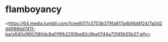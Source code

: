 # flamboyancy
&lt;https://64.media.tumblr.com/1cee8017c5753b379fa817a4bf4d4f24/7a0d2d4988dd7411-ba/s640x960/580dc8a019fb2293be82c9be0744a72f45b55b27.gifv> 
